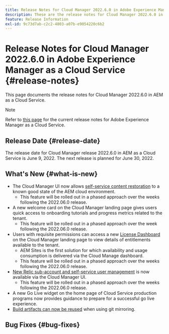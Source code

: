 ```yaml
---
title: Release Notes for Cloud Manager 2022.6.0 in Adobe Experience Manager as a Cloud Service
description: These are the release notes for Cloud Manager 2022.6.0 in AEM as a Cloud Service.
feature: Release Information
exl-id: 9c73d7ab-c2c2-4803-a07b-e9054220c6b2
---
```


# Release Notes for Cloud Manager 2022.6.0 in Adobe Experience Manager as a Cloud Service {#release-notes}

This page documents the release notes for Cloud Manager 2022.6.0 in AEM as a Cloud Service.

>[!NOTE]
>
>Refer to [this page](/help/release-notes/release-notes-cloud/release-notes-current.md) for the current release notes for Adobe Experience Manager as a Cloud Service.

## Release Date {#release-date}

The release date for Cloud Manager release 2022.6.0 in AEM as a Cloud Service is June 9, 2022. The next release is planned for June 30, 2022.

## What's New {#what-is-new}

* The Cloud Manager UI now allows [self-service content restoration](/help/operations/backup.md) to a known good state of the AEM cloud environment.
  * This feature will be rolled out in a phased approach over the weeks following the 2022.06.0 release.
* A new welcome card on the Cloud Manager landing page gives users quick access to onboarding tutorials and progress metrics related to the tenant.
  * This feature will be rolled out in a phased approach over the week following the 2022.06.0 release.
* Users with requisite permissions can access a new [License Dashboard](/help/implementing/cloud-manager/license-dashboard.md) on the Cloud Manager landing page to view details of entitlements available to the tenant.
  * AEM Sites is the first solution for which availability and usage consumption is delivered via the Cloud Manage dashboard.
  * This feature will be rolled out in a phased approach over the weeks following the 2022.06.0 release.
* [New Relic sub-account and self-service user management](/help/implementing/cloud-manager/user-access-new-relic.md) is now available via the Cloud Manager UI.
  * This feature will be rolled out in a phased approach over the weeks following the 2022.06.0 release.
* A new Go Live widget on the home page of Cloud Service production programs now provides guidance to prepare for a successful go live experience.
* [Build artifacts can now be reused](/help/implementing/cloud-manager/getting-access-to-aem-in-cloud/setting-up-project.md#build-artifact-reuse) when using git mirroring.

## Bug Fixes {#bug-fixes}
